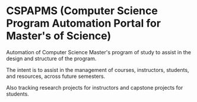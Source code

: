 # CSPAPMS (Computer Science Program Automation Portal for Master's of Science)
Automation of Computer Science Master's program of study to assist in the design and structure of the program.

The intent is to assist in the management of courses, instructors, students, and resources, across future semesters.

Also tracking research projects for instructors and capstone projects for students.
